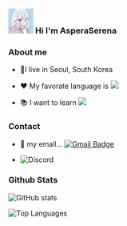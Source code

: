 ### <img src = "picture.png" width="50" height="50"> Hi I'm AsperaSerena

### About me  
  - 🏡I live in Seoul, South Korea
  
  - ❤ My favorate language is <img src="https://img.shields.io/badge/C++-00599C?style=flat-square&logo=C%2B%2B&logoColor=white"/>
  
  - 📚 I want to learn <img src="https://img.shields.io/badge/Rust-000000?style=flat-square&logo=Rust&logoColor=white"/>

  ### Contact
  
  - 📮 my email... [![Gmail Badge](https://img.shields.io/badge/Gmail-d14836?style=flat-square&logo=Gmail&logoColor=white&link=mailto:asperaserena@gmail.com)](mailto:asperaserena@gmail.com)

  - ![Discord](https://discord-profile-yong/discord/666456672486817802?)

### Github Stats

  ![GitHub stats](https://github-readme-stats.vercel.app/api?username=AsperaSerena&&show_icons=true&theme=tokyonight)

  ﻿![Top Languages](https://github-readme-stats.vercel.app/api/top-langs/?username=AsperaSerena&langs_count=10&layout=compact&theme=tokyonight)
  


